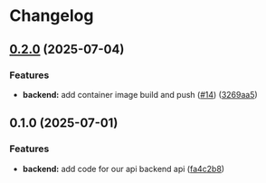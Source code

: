 # Changelog

## [0.2.0](https://github.com/MoS2DL-Homelab/devops-project/compare/backend-v0.1.0...backend-v0.2.0) (2025-07-04)


### Features

* **backend:** add container image build and push ([#14](https://github.com/MoS2DL-Homelab/devops-project/issues/14)) ([3269aa5](https://github.com/MoS2DL-Homelab/devops-project/commit/3269aa555c76c84e95ec789a5e31c2a7ff2092c2))

## 0.1.0 (2025-07-01)


### Features

* **backend:** add code for our api backend api ([fa4c2b8](https://github.com/MoS2DL-Homelab/devops-project/commit/fa4c2b8ff66484cd6f3ae300c2c305b09c45f3a6))
